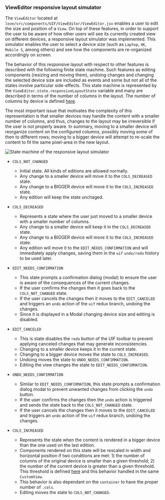 ### ViewEditor responsive layout simulator

The `ViewEditor` located at `love/src/components/UIF/ViewEditor/ViewEditor.jsx` enables a user to edit the size and position of a `View`. On top of these features, in order to support the user to be aware of how other users will see its currently created view on different devices, a responsive layout simulator was implemented. This simulator enables the user to select a device size (such as `Laptop`, `4K`, `Mobile S`, among others) and see how the components are re-organized accordingly on screen.

The behavior of this responsive layout with respect to other features is described with the following finite state machine. Such features as editing components (resizing and moving them), undoing changes and changing the selected device size are included as events and some but not all of the states involve particular side-effects. This state machine is represented by the `ViewEditor.state.responsiveLayoutState` variable and many are described in terms of the number of columns in the layout. The number of columns by device is defined [here](https://github.com/lsst-ts/LOVE-frontend/blob/47626fc8ac5ef5d71e7e49a32991d59fdd3746a5/love/src/components/UIF/CustomView.jsx#L25-L34).

The most important issue that motivates the complexity of this representation is that smaller devices may handle the content with a smaller number of columns, and thus, changes to the layout may be irreversible if the user is not properly aware. In summary, moving to a smaller device will reorganize content on the configured columns, possibly moving some of then to different rows; moving to a bigger device will attempt to re-scale the content to fit the same pixel-area in the new layout.

![State machine of the responsive layout simulator](./responsive-grid-state-machine.svg 'State machine of the responsive layout simulator')

- `COLS_NOT_CHANGED`

  - Initial state. All kinds of editions are allowed normally.
  - Any change to a smaller device will move it to the `COLS_DECREASED` state.
  - Any change to a BIGGER device will move it to the `COLS_INCREASED` state.
  - Any edition will keep the state unchaged.

- `COLS_DECREASED`

  - Represents a state where the user just moved to a smaller device with a smaller number of columns.
  - Any change to a smaller device will keep it in the `COLS_DECREASED` state.
  - Any change to a BIGGER device will move it to the `COLS_INCREASED` state.
  - Any edition will move it to the `EDIT_NEEDS_CONFIRMATION` and will immediately apply changes, saving them in the `uif` `undo/redo` history to be used later.

- `EDIT_NEEDS_CONFIRMATION`

  - This state prompts a confirmation dialog (modal) to ensure the user is aware of the consequences of the current changes.
  - If the user confirms the changes then it goes back to the `COLS_NOT_CHANGED` state.
  - If the user cancels the changes then it moves to the `EDIT_CANCELED` and triggers an `undo` action of the `uif` redux branch, undoing the changes.
  - Since it is displayed in a Modal changing device size and editing is disabled.

- `EDIT_CANCELED`

  - This is state disables the `redo` button of the UIF toolbar to prevent applying canceled changes that may generate inconsistencies.
  - Changing to a smaller device keeps it in the current state.
  - Changing to a bigger device moves the state to `COLS_INCREASED`.
  - Undoing moves the state to `UNDO_NEEDS_CONFIRMATION`.
  - Editing the view changes the state to `EDIT_NEEDS_CONFIRMATION`.

- `UNDO_NEEDS_CONFIRMATION`

  - Similar to `EDIT_NEEDS_CONFIRMATION`, this state prompts a confirmation dialog modal to prevent unwanted changes from clicking the `undo` button.
  - If the user confirms the changes then the `undo` action is triggered and sends the state back to the `COLS_NOT_CHANGED` state.
  - If the user cancels the changes then it moves to the `EDIT_CANCELED` and triggers an `undo` action of the `uif` redux branch, undoing the changes.

- `COLS_INCREASED`
  - Represents the state when the content is rendered in a bigger device than the one used on the last edition.
  - Components rendered on this state will be rescaled in width and horizontal position if two conditions are met: 1) the number of columns of the original device is smaller than a given threshold; 2) the number of the current device is greater than a given threshold. This threshold is defined [here](https://github.com/lsst-ts/LOVE-frontend/blob/47626fc8ac5ef5d71e7e49a32991d59fdd3746a5/love/src/components/UIF/CustomView.jsx#L36) and this behavior handled in the same `CustomView`.
  - This behavior is also dependant on the `container` to have the proper number of `.cols`.
  - Editing moves the state to `COLS_NOT_CHANGED`.
